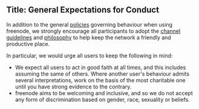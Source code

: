 Title: General Expectations for Conduct
---
In addition to the general [policies](pages/policies) governing behaviour when
using freenode, we strongly encourage all participants to adopt the [channel
guidelines](pages/changuide) and [philosophy](pages/philosophy) to help keep
the network a friendly and productive place.

In particular, we would urge all users to keep the following in mind:

- We expect all users to act in good faith at all times, and this includes
  assuming the same of others. Where another user's behaviour admits several
  interpretations, work on the basis of the most charitable one until you have
  strong evidence to the contrary.
- freenode aims to be welcoming and inclusive, and so we do not accept any form
  of discrimination based on gender, race, sexuality or beliefs.
